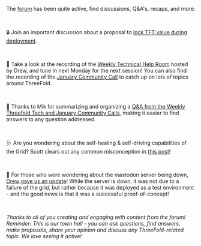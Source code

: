 The [forum](https://forum.threefold.io/) has been quite active, find discussions, Q&A's, recaps, and more:

<br/>

🔒 Join an important discussion about a proposal to [lock TFT value during deployment](https://forum.threefold.io/t/tft-locked-value-during-deployment/3675/3).

<br/>

🎥 Take a look at the recording of the [Weekly Technical Help Room](https://forum.threefold.io/t/weekly-technical-help-room/3627) hosted by Drew, and tune in next Monday for the next session! You can also find the recording of the [January Community Call](https://forum.threefold.io/t/january-16th-2023-weekly-tech-call-recording/3702) to catch up on lots of topics around ThreeFold.

<br/>

📄 Thanks to Mik for summarizing and organizing a [Q&A from the Weekly Threefold Tech and January Community Calls](https://forum.threefold.io/t/q-a-from-the-weekly-threefold-tech-and-community-calls/3711), making it easier to find answers to any question addressed.

<br/>

🩺 Are you wondering about the self-healing & self-driving capabilities of the Grid? Scott clears out any common misconception in [this post](https://forum.threefold.io/t/self-healing-high-availability-and-the-grid-today/3705)!

<br/>

🦣 For those who were wondering about the mastodon server being down, [Drew gave us an update](https://www.google.com/url?q=https://forum.threefold.io/t/what-happened-to-the-threefoldcloud-com-sites/3712&sa=D&source=docs&ust=1674123620068533&usg=AOvVaw1cWMfcGQJBu_tqJMGlN8ps)! While the server is down, it was not due to a failure of the grid, but rather because it was deployed as a test environment - and the good news is that it was a successful proof-of-concept!

<br/>

_Thanks to all of you creating and engaging with content from the forum! Reminder: This is our town hall - you can ask questions, find answers, make proposals, share your opinion and discuss any ThreeFold-related topic. We love seeing it active!_